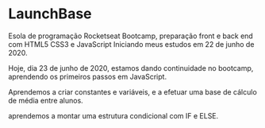 # LaunchBase
Esola de programação Rocketseat
Bootcamp, preparação front e back end com HTML5 CSS3 e JavaScript
Iniciando meus estudos em 22 de junho de 2020.

Hoje, dia 23 de junho de 2020, estamos dando continuidade no bootcamp,
aprendendo os primeiros passos em JavaScript.

Aprendemos a criar constantes e variáveis, e a efetuar uma base de cálculo de 
média entre alunos.

aprendemos a montar uma estrutura condicional com IF e ELSE.

